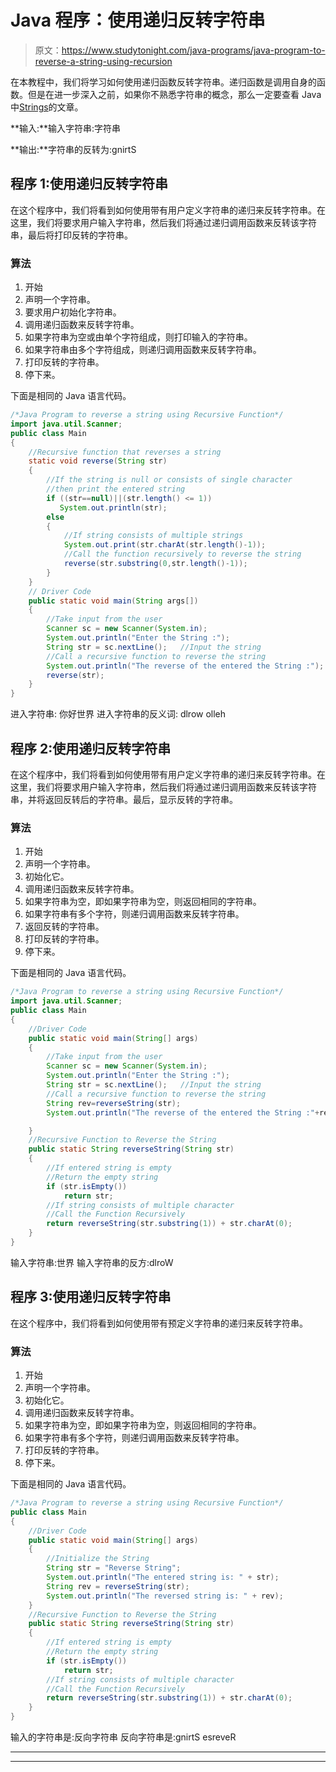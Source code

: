# Java 程序：使用递归反转字符串

> 原文：<https://www.studytonight.com/java-programs/java-program-to-reverse-a-string-using-recursion>

在本教程中，我们将学习如何使用递归函数反转字符串。递归函数是调用自身的函数。但是在进一步深入之前，如果你不熟悉字符串的概念，那么一定要查看 Java 中[Strings](https://www.studytonight.com/java/string-handling-in-java.php)的文章。

**输入:**输入字符串:字符串

**输出:**字符串的反转为:gnirtS

## 程序 1:使用递归反转字符串

在这个程序中，我们将看到如何使用带有用户定义字符串的递归来反转字符串。在这里，我们将要求用户输入字符串，然后我们将通过递归调用函数来反转该字符串，最后将打印反转的字符串。

### 算法

1.  开始
2.  声明一个字符串。
3.  要求用户初始化字符串。
4.  调用递归函数来反转字符串。
5.  如果字符串为空或由单个字符组成，则打印输入的字符串。
6.  如果字符串由多个字符组成，则递归调用函数来反转字符串。
7.  打印反转的字符串。
8.  停下来。

下面是相同的 Java 语言代码。

```java
/*Java Program to reverse a string using Recursive Function*/
import java.util.Scanner;
public class Main
{
    //Recursive function that reverses a string
    static void reverse(String str) 
    { 
        //If the string is null or consists of single character
        //then print the entered string 
        if ((str==null)||(str.length() <= 1)) 
           System.out.println(str); 
        else
        { 
            //If string consists of multiple strings
            System.out.print(str.charAt(str.length()-1)); 
            //Call the function recursively to reverse the string
            reverse(str.substring(0,str.length()-1)); 
        }         
    }   
    // Driver Code 
    public static void main(String args[]) 
    { 
        //Take input from the user
        Scanner sc = new Scanner(System.in);
        System.out.println("Enter the String :");
        String str = sc.nextLine();   //Input the string
        //Call a recursive function to reverse the string
        System.out.println("The reverse of the entered the String :");
        reverse(str); 
    }     
}
```

进入字符串:
你好世界
进入字符串的反义词:
dlrow olleh

## 程序 2:使用递归反转字符串

在这个程序中，我们将看到如何使用带有用户定义字符串的递归来反转字符串。在这里，我们将要求用户输入字符串，然后我们将通过递归调用函数来反转该字符串，并将返回反转后的字符串。最后，显示反转的字符串。

### 算法

1.  开始
2.  声明一个字符串。
3.  初始化它。
4.  调用递归函数来反转字符串。
5.  如果字符串为空，即如果字符串为空，则返回相同的字符串。
6.  如果字符串有多个字符，则递归调用函数来反转字符串。
7.  返回反转的字符串。
8.  打印反转的字符串。
9.  停下来。

下面是相同的 Java 语言代码。

```java
/*Java Program to reverse a string using Recursive Function*/
import java.util.Scanner;
public class Main
{
    //Driver Code
    public static void main(String[] args) 
    {
        //Take input from the user
        Scanner sc = new Scanner(System.in);
        System.out.println("Enter the String :");
        String str = sc.nextLine();   //Input the string
        //Call a recursive function to reverse the string
        String rev=reverseString(str);
        System.out.println("The reverse of the entered the String :"+rev);

    }
    //Recursive Function to Reverse the String
    public static String reverseString(String str)
    {
        //If entered string is empty
        //Return the empty string
        if (str.isEmpty())
            return str;
        //If string consists of multiple character    
        //Call the Function Recursively
        return reverseString(str.substring(1)) + str.charAt(0);
    }
}
```

输入字符串:世界
输入字符串的反方:dlroW

## 程序 3:使用递归反转字符串

在这个程序中，我们将看到如何使用带有预定义字符串的递归来反转字符串。

### 算法

1.  开始
2.  声明一个字符串。
3.  初始化它。
4.  调用递归函数来反转字符串。
5.  如果字符串为空，即如果字符串为空，则返回相同的字符串。
6.  如果字符串有多个字符，则递归调用函数来反转字符串。
7.  打印反转的字符串。
8.  停下来。

下面是相同的 Java 语言代码。

```java
/*Java Program to reverse a string using Recursive Function*/
public class Main
{
    //Driver Code
    public static void main(String[] args) 
    {
        //Initialize the String
        String str = "Reverse String";
        System.out.println("The entered string is: " + str);
        String rev = reverseString(str);
        System.out.println("The reversed string is: " + rev);
    }
    //Recursive Function to Reverse the String
    public static String reverseString(String str)
    {
        //If entered string is empty
        //Return the empty string
        if (str.isEmpty())
            return str;
        //If string consists of multiple character    
        //Call the Function Recursively
        return reverseString(str.substring(1)) + str.charAt(0);
    }
}
```

输入的字符串是:反向字符串
反向字符串是:gnirtS esreveR

* * *

* * *
